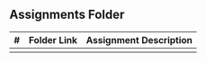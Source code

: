 ##  Assignments Folder

|   #   | Folder Link | Assignment Description |
| :---: | ----------- | ---------------------- |
|       |             |                        |

